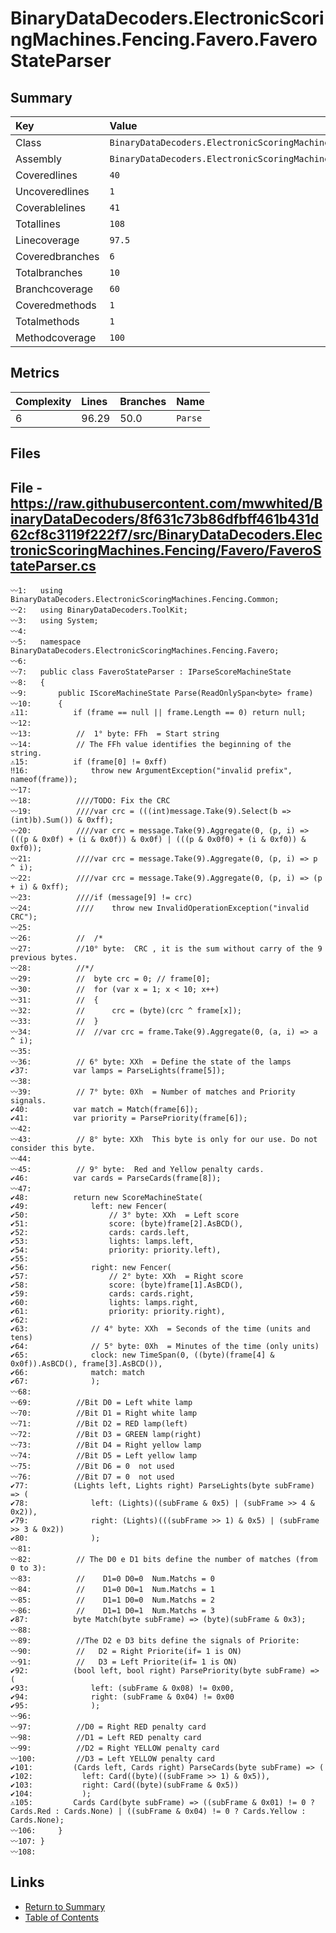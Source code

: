 ﻿# BinaryDataDecoders.ElectronicScoringMachines.Fencing.Favero.FaveroStateParser

## Summary

| Key             | Value                                                                           |
| :-------------- | :------------------------------------------------------------------------------ |
| Class           | `BinaryDataDecoders.ElectronicScoringMachines.Fencing.Favero.FaveroStateParser` |
| Assembly        | `BinaryDataDecoders.ElectronicScoringMachines.Fencing`                          |
| Coveredlines    | `40`                                                                            |
| Uncoveredlines  | `1`                                                                             |
| Coverablelines  | `41`                                                                            |
| Totallines      | `108`                                                                           |
| Linecoverage    | `97.5`                                                                          |
| Coveredbranches | `6`                                                                             |
| Totalbranches   | `10`                                                                            |
| Branchcoverage  | `60`                                                                            |
| Coveredmethods  | `1`                                                                             |
| Totalmethods    | `1`                                                                             |
| Methodcoverage  | `100`                                                                           |

## Metrics

| Complexity | Lines | Branches | Name    |
| :--------- | :---- | :------- | :------ |
| 6          | 96.29 | 50.0     | `Parse` |

## Files

## File - https://raw.githubusercontent.com/mwwhited/BinaryDataDecoders/8f631c73b86dfbff461b431d62cf8c3119f222f7/src/BinaryDataDecoders.ElectronicScoringMachines.Fencing/Favero/FaveroStateParser.cs

```CSharp
〰1:   using BinaryDataDecoders.ElectronicScoringMachines.Fencing.Common;
〰2:   using BinaryDataDecoders.ToolKit;
〰3:   using System;
〰4:   
〰5:   namespace BinaryDataDecoders.ElectronicScoringMachines.Fencing.Favero;
〰6:   
〰7:   public class FaveroStateParser : IParseScoreMachineState
〰8:   {
〰9:       public IScoreMachineState Parse(ReadOnlySpan<byte> frame)
〰10:      {
⚠11:          if (frame == null || frame.Length == 0) return null;
〰12:  
〰13:          //  1° byte: FFh  = Start string
〰14:          // The FFh value identifies the beginning of the string.
⚠15:          if (frame[0] != 0xff)
‼16:              throw new ArgumentException("invalid prefix", nameof(frame));
〰17:  
〰18:          ////TODO: Fix the CRC
〰19:          ////var crc = (((int)message.Take(9).Select(b => (int)b).Sum()) & 0xff);
〰20:          ////var crc = message.Take(9).Aggregate(0, (p, i) => (((p & 0x0f) + (i & 0x0f)) & 0x0f) | (((p & 0x0f0) + (i & 0xf0)) & 0xf0));
〰21:          ////var crc = message.Take(9).Aggregate(0, (p, i) => p ^ i);
〰22:          ////var crc = message.Take(9).Aggregate(0, (p, i) => (p + i) & 0xff);
〰23:          ////if (message[9] != crc)
〰24:          ////    throw new InvalidOperationException("invalid CRC");
〰25:  
〰26:          //  /*
〰27:          //10° byte:  CRC , it is the sum without carry of the 9 previous bytes.
〰28:          //*/
〰29:          //  byte crc = 0; // frame[0];
〰30:          //  for (var x = 1; x < 10; x++)
〰31:          //  {
〰32:          //      crc = (byte)(crc ^ frame[x]);
〰33:          //  }
〰34:          //  //var crc = frame.Take(9).Aggregate(0, (a, i) => a ^ i);
〰35:  
〰36:          // 6° byte: XXh  = Define the state of the lamps
✔37:          var lamps = ParseLights(frame[5]);
〰38:  
〰39:          // 7° byte: 0Xh  = Number of matches and Priority signals.
✔40:          var match = Match(frame[6]);
✔41:          var priority = ParsePriority(frame[6]);
〰42:  
〰43:          // 8° byte: XXh  This byte is only for our use. Do not consider this byte.
〰44:  
〰45:          // 9° byte:  Red and Yellow penalty cards.
✔46:          var cards = ParseCards(frame[8]);
〰47:  
✔48:          return new ScoreMachineState(
✔49:              left: new Fencer(
✔50:                  // 3° byte: XXh  = Left score
✔51:                  score: (byte)frame[2].AsBCD(),
✔52:                  cards: cards.left,
✔53:                  lights: lamps.left,
✔54:                  priority: priority.left),
✔55:  
✔56:              right: new Fencer(
✔57:                  // 2° byte: XXh  = Right score
✔58:                  score: (byte)frame[1].AsBCD(),
✔59:                  cards: cards.right,
✔60:                  lights: lamps.right,
✔61:                  priority: priority.right),
✔62:  
✔63:              // 4° byte: XXh  = Seconds of the time (units and tens)
✔64:              // 5° byte: 0Xh  = Minutes of the time (only units)
✔65:              clock: new TimeSpan(0, ((byte)(frame[4] & 0x0f)).AsBCD(), frame[3].AsBCD()),
✔66:              match: match
✔67:              );
〰68:  
〰69:          //Bit D0 = Left white lamp
〰70:          //Bit D1 = Right white lamp
〰71:          //Bit D2 = RED lamp(left)
〰72:          //Bit D3 = GREEN lamp(right)
〰73:          //Bit D4 = Right yellow lamp
〰74:          //Bit D5 = Left yellow lamp
〰75:          //Bit D6 = 0  not used
〰76:          //Bit D7 = 0  not used
✔77:          (Lights left, Lights right) ParseLights(byte subFrame) => (
✔78:              left: (Lights)((subFrame & 0x5) | (subFrame >> 4 & 0x2)),
✔79:              right: (Lights)(((subFrame >> 1) & 0x5) | (subFrame >> 3 & 0x2))
✔80:              );
〰81:  
〰82:          // The D0 e D1 bits define the number of matches (from 0 to 3):
〰83:          //    D1=0 D0=0  Num.Matchs = 0
〰84:          //    D1=0 D0=1  Num.Matchs = 1
〰85:          //    D1=1 D0=0  Num.Matchs = 2
〰86:          //    D1=1 D0=1  Num.Matchs = 3
✔87:          byte Match(byte subFrame) => (byte)(subFrame & 0x3);
〰88:  
〰89:          //The D2 e D3 bits define the signals of Priorite:
〰90:          //   D2 = Right Priorite(if= 1 is ON)
〰91:          //   D3 = Left Priorite(if= 1 is ON)
✔92:          (bool left, bool right) ParsePriority(byte subFrame) => (
✔93:              left: (subFrame & 0x08) != 0x00,
✔94:              right: (subFrame & 0x04) != 0x00
✔95:              );
〰96:  
〰97:          //D0 = Right RED penalty card
〰98:          //D1 = Left RED penalty card
〰99:          //D2 = Right YELLOW penalty card
〰100:         //D3 = Left YELLOW penalty card
✔101:         (Cards left, Cards right) ParseCards(byte subFrame) => (
✔102:           left: Card((byte)((subFrame >> 1) & 0x5)),
✔103:           right: Card((byte)(subFrame & 0x5))
✔104:           );
⚠105:         Cards Card(byte subFrame) => ((subFrame & 0x01) != 0 ? Cards.Red : Cards.None) | ((subFrame & 0x04) != 0 ? Cards.Yellow : Cards.None);
〰106:     }
〰107: }
〰108: 
```

## Links

* [Return to Summary](Summary.md)
* [Table of Contents](../TOC.md)

